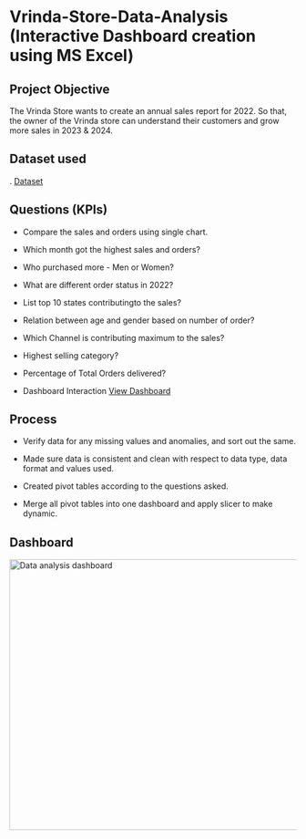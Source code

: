 # Vrinda-Store-Data-Analysis (Interactive Dashboard creation using MS Excel)

## Project Objective

The Vrinda Store wants to create an annual sales report for 2022. So that, the owner of the Vrinda
store can understand their customers and grow more sales in 2023 & 2024.

## Dataset used
. <a href="https://github.com/Lakshyaagag/Data-Analysis-Dashboard-Excel/blob/main/Data%20Excel.xlsx">Dataset</a>

## Questions (KPIs)

- Compare the sales and orders using single chart.

- Which month got the highest sales and orders?

- Who purchased more - Men or Women?

- What are different order status in 2022?

- List top 10 states contributingto the sales?

- Relation between age and gender based on number of order?

- Which Channel is contributing maximum to the sales?

- Highest selling category?

- Percentage of Total Orders delivered?

- Dashboard Interaction <a href="https://github.com/Lakshyaagag/Data-Analysis-Dashboard-Excel/blob/main/Data%20analysis%20dashboard.png">View Dashboard</a>

## Process

- Verify data for any missing values and anomalies, and sort out the same.

- Made sure data is consistent and clean with respect to data type, data format and values used.

- Created pivot tables according to the questions asked.

- Merge all pivot tables into one dashboard and apply slicer to make dynamic.

## Dashboard
<img width="1167" height="475" alt="Data analysis dashboard" src="https://github.com/user-attachments/assets/4afb60e5-9c96-4da1-91e2-3a501e179e4e" />

